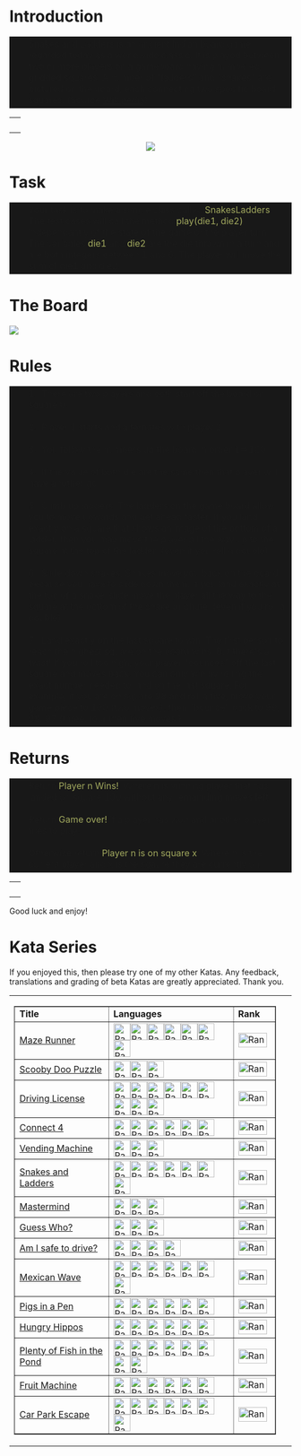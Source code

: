 # Introduction

<table width="100%" border="0" cellspacing="0" cellpadding="0">
  <tr>
    <td width="10" bgcolor="#181818">&nbsp;
    </td>
    <td bgcolor="#181818">
Snakes and Ladders is an ancient Indian board game regarded today as a worldwide classic. It is played between two or more players on a gameboard having numbered, gridded squares. A number of "ladders" and "snakes" are pictured on the board, each connecting two specific board squares. (Source <a href="https://en.wikipedia.org/wiki/Snakes_and_Ladders">Wikipedia</a>)
    </td>
  </tr>
</table>

<table width="100%" border="0" cellspacing="0" cellpadding="0">
  <tr>
    <td>&nbsp;</td>
  </tr>
</table>

<center><img src="https://raw.githubusercontent.com/adrianeyre/codewars/master/Ruby/Authored/snakesandladders.jpg"></center>

# Task

<table width="100%" border="0" cellspacing="0" cellpadding="0">
  <tr>
    <td width="10" bgcolor="#181818">&nbsp;
    </td>
    <td bgcolor="#181818">
Your task is to make a simple class called <font color="#A1A85E">SnakesLadders</font>. The test cases will call the method <font color="#A1A85E">play(die1, die2)</font> independantly of the state of the game or the player turn. The variables <font color="#A1A85E">die1</font> and <font color="#A1A85E">die2</font> are the die thrown in a turn and are both integers between 1 and 6. The player will move the sum of die1 and die2.
    </td>
  </tr>
</table>

# The Board
<img src="https://raw.githubusercontent.com/adrianeyre/codewars/master/Ruby/Authored/snakesandladdersboard.jpg">

# Rules
<table width="100%" border="0" cellspacing="0" cellpadding="0">
  <tr>
    <td width="10" bgcolor="#181818">&nbsp;
    </td>
    <td bgcolor="#181818">
      1.&nbsp; There are two players and both start off the board on square 0.<br><br>
      2.&nbsp; Player 1 starts and alternates with player 2.<br><br>
      3.&nbsp; You follow the numbers up the board in order 1=>100<br><br>
      4.&nbsp; If the value of both die are the same then that player will have another go.<br><br>
      5.&nbsp; Climb up ladders. The ladders on the game board allow you to move upwards and get ahead faster. If you land exactly on a square that shows an image of the bottom of a ladder, then you may move the player all the way up to the square at the top of the ladder. (even if you roll a double).<br><br>
      6.&nbsp; Slide down snakes. Snakes move you back on the board because you have to slide down them. If you land exactly at the top of a snake, slide move the player all the way to the square at the bottom of the snake or chute. (even if you roll a double).<br><br>
      7.&nbsp; Land exactly on the last square to win. The first person to reach the highest square on the board wins. But there's a twist! If you roll too high, your player "bounces" off the last square and moves back. You can only win by rolling the exact number needed to land on the last square. For example, if you are on square 98 and roll a five, move your game piece to 100 (two moves), then "bounce" back to 99, 98, 97 (three, four then five moves.)<br>
    </td>
  </tr>
</table>


# Returns
<table width="100%" border="0" cellspacing="0" cellpadding="0">
  <tr>
    <td width="10" bgcolor="#181818">&nbsp;
    </td>
    <td bgcolor="#181818">
        Return <font color="#A1A85E">Player n Wins!</font>. Where n is winning player that has landed on square 100 without any remainding moves left.<br><br>
        Return <font color="#A1A85E">Game over!</font> if a player has won and another player tries to play.<br><br>
        Otherwise return <font color="#A1A85E">Player n is on square x</font>. Where n is the current player and x is the sqaure they are currently on.<br>
    </td>
  </tr>
</table>

<table width="100%" border="0" cellspacing="0" cellpadding="0">
  <tr>
    <td>&nbsp;</td>
  </tr>
</table>

Good luck and enjoy!

# Kata Series
If you enjoyed this, then please try one of my other Katas. Any feedback, translations and grading of beta Katas are greatly appreciated. Thank you.
<table width="100%" border="0" cellpadding="0" cellspacing="0">
  <tr>
    <td width="600"><table width="600" border="1" cellpadding="0" cellspacing="0">
      <tr>
        <td width="240"><b>Title</b></td>
        <td width="380"><b>Languages</b></td>
        <td width="66"><b>Rank</b></td>
      </tr>
      <tr>
        <td width="240"><a href="https://www.codewars.com/kata/58663693b359c4a6560001d6" target="_blank">Maze Runner</a></td>
        <td width="380"><a href="https://www.codewars.com/kata/58663693b359c4a6560001d6/ruby" target="_blank"><img src="https://raw.githubusercontent.com/adrianeyre/codewars/master/Ruby/Authored/ruby.png" width="30" height="30" alt="Rank" /></a><a href="https://www.codewars.com/kata/58663693b359c4a6560001d6/python" target="_blank"><img src="https://raw.githubusercontent.com/adrianeyre/codewars/master/Ruby/Authored/python.png" width="30" height="30" alt="Rank" /></a><a href="https://www.codewars.com/kata/58663693b359c4a6560001d6/javascript" target="_blank"><img src="https://raw.githubusercontent.com/adrianeyre/codewars/master/Ruby/Authored/javascript.png" width="30" height="30" alt="Rank" /></a><a href="https://www.codewars.com/kata/58663693b359c4a6560001d6/php" target="_blank"><img src="https://raw.githubusercontent.com/adrianeyre/codewars/master/Ruby/Authored/php.png" width="30" height="30" alt="Rank" /></a><a href="https://www.codewars.com/kata/58663693b359c4a6560001d6/typescript" target="_blank"><img src="https://raw.githubusercontent.com/adrianeyre/codewars/master/Ruby/Authored/typescript.png" width="30" height="30" alt="Rank" /></a><a href="https://www.codewars.com/kata/58663693b359c4a6560001d6/csharp" target="_blank"><img src="https://raw.githubusercontent.com/adrianeyre/codewars/master/Ruby/Authored/csharp.png" width="30" height="30" alt="Rank" /></a><a href="https://www.codewars.com/kata/58663693b359c4a6560001d6/typescript" target="_blank"><img src="https://raw.githubusercontent.com/adrianeyre/codewars/master/Ruby/Authored/haskell.png" width="30" height="30" alt="Rank" /></a></td>
        <td width="66"><img src="https://raw.githubusercontent.com/adrianeyre/codewars/master/Ruby/Authored/6KYU.png" width="51" height="26" alt="Rank" /></td>
      </tr>
      <tr>
        <td width="240"><a href="https://www.codewars.com/kata/58693bbfd7da144164000d05" target="_blank">Scooby Doo Puzzle</a></td>
        <td width="380"><a href="https://www.codewars.com/kata/58693bbfd7da144164000d05/ruby" target="_blank"><img src="https://raw.githubusercontent.com/adrianeyre/codewars/master/Ruby/Authored/ruby.png" width="30" height="30" alt="Rank" /></a><a href="https://www.codewars.com/kata/58693bbfd7da144164000d05/python" target="_blank"><img src="https://raw.githubusercontent.com/adrianeyre/codewars/master/Ruby/Authored/python.png" width="30" height="30" alt="Rank" /></a><a href="https://www.codewars.com/kata/58693bbfd7da144164000d05/javascript" target="_blank"><img src="https://raw.githubusercontent.com/adrianeyre/codewars/master/Ruby/Authored/javascript.png" width="30" height="30" alt="Rank" /></a></td>
        <td width="66"><img src="https://raw.githubusercontent.com/adrianeyre/codewars/master/Ruby/Authored/6KYU.png" width="51" height="26" alt="Rank" /></td>
      </tr>
      <tr>
        <td width="240"><a href="https://www.codewars.com/kata/586a1af1c66d18ad81000134" target="_blank">Driving License</a></td>
        <td width="380"><a href="https://www.codewars.com/kata/586a1af1c66d18ad81000134/ruby" target="_blank"><img src="https://raw.githubusercontent.com/adrianeyre/codewars/master/Ruby/Authored/ruby.png" width="30" height="30" alt="Rank" /></a><a href="https://www.codewars.com/kata/586a1af1c66d18ad81000134/python" target="_blank"><img src="https://raw.githubusercontent.com/adrianeyre/codewars/master/Ruby/Authored/python.png" width="30" height="30" alt="Rank" /></a><a href="https://www.codewars.com/kata/586a1af1c66d18ad81000134/javascript" target="_blank"><img src="https://raw.githubusercontent.com/adrianeyre/codewars/master/Ruby/Authored/javascript.png" width="30" height="30" alt="Rank" /></a><a href="https://www.codewars.com/kata/586a1af1c66d18ad81000134/php" target="_blank"><img src="https://raw.githubusercontent.com/adrianeyre/codewars/master/Ruby/Authored/php.png" width="30" height="30" alt="Rank" /></a><a href="https://www.codewars.com/kata/586a1af1c66d18ad81000134/c" target="_blank"><img src="https://raw.githubusercontent.com/adrianeyre/codewars/master/Ruby/Authored/typescript.png" width="30" height="30" alt="Rank" /><img src="https://raw.githubusercontent.com/adrianeyre/codewars/master/Ruby/Authored/c.png" width="30" height="30" alt="Rank" /><img src="https://raw.githubusercontent.com/adrianeyre/codewars/master/Ruby/Authored/cpp.png" width="30" height="30" alt="Rank" /></a><a href="https://www.codewars.com/kata/586a1af1c66d18ad81000134/csharp" target="_blank"><img src="https://raw.githubusercontent.com/adrianeyre/codewars/master/Ruby/Authored/csharp.png" width="30" height="30" alt="Rank" /></a><a href="https://www.codewars.com/kata/586a1af1c66d18ad81000134/java" target="_blank"><img src="https://raw.githubusercontent.com/adrianeyre/codewars/master/Ruby/Authored/java.png" width="30" height="30" alt="Rank" /></a></td>
        <td width="66"><img src="https://raw.githubusercontent.com/adrianeyre/codewars/master/Ruby/Authored/7KYU.png" width="51" height="26" alt="Rank" /></td>
      </tr>
      <tr>
        <td width="240"><a href="https://www.codewars.com/kata/586c0909c1923fdb89002031" target="_blank">Connect 4</a></td>
        <td width="380"><a href="https://www.codewars.com/kata/586c0909c1923fdb89002031/ruby" target="_blank"><img src="https://raw.githubusercontent.com/adrianeyre/codewars/master/Ruby/Authored/ruby.png" width="30" height="30" alt="Rank" /></a><a href="https://www.codewars.com/kata/586c0909c1923fdb89002031/python" target="_blank"><img src="https://raw.githubusercontent.com/adrianeyre/codewars/master/Ruby/Authored/python.png" width="30" height="30" alt="Rank" /></a><a href="https://www.codewars.com/kata/586c0909c1923fdb89002031/javascript" target="_blank"><img src="https://raw.githubusercontent.com/adrianeyre/codewars/master/Ruby/Authored/javascript.png" width="30" height="30" alt="Rank" /></a><a href="https://www.codewars.com/kata/586c0909c1923fdb89002031/php" target="_blank"><img src="https://raw.githubusercontent.com/adrianeyre/codewars/master/Ruby/Authored/php.png" width="30" height="30" alt="Rank" /></a><a href="https://www.codewars.com/kata/586c0909c1923fdb89002031/typescript" target="_blank"><img src="https://raw.githubusercontent.com/adrianeyre/codewars/master/Ruby/Authored/typescript.png" width="30" height="30" alt="Rank" /></a><a href="https://www.codewars.com/kata/586c0909c1923fdb89002031/csharp" target="_blank"><img src="https://raw.githubusercontent.com/adrianeyre/codewars/master/Ruby/Authored/csharp.png" width="30" height="30" alt="Rank" /></a></td>
        <td width="66"><img src="https://raw.githubusercontent.com/adrianeyre/codewars/master/Ruby/Authored/5KYU.png" width="51" height="26" alt="Rank" /></td>
      </tr>
      <tr>
        <td width="240"><a href="https://www.codewars.com/kata/586e6d4cb98de09e3800014f" target="_blank">Vending Machine</a></td>
        <td width="380"><a href="https://www.codewars.com/kata/586e6d4cb98de09e3800014f/ruby" target="_blank"><img src="https://raw.githubusercontent.com/adrianeyre/codewars/master/Ruby/Authored/ruby.png" width="30" height="30" alt="Rank" /></a><a href="https://www.codewars.com/kata/586e6d4cb98de09e3800014f/python" target="_blank"><img src="https://raw.githubusercontent.com/adrianeyre/codewars/master/Ruby/Authored/python.png" width="30" height="30" alt="Rank" /></a><a href="https://www.codewars.com/kata/586e6d4cb98de09e3800014f/javascript" target="_blank"><img src="https://raw.githubusercontent.com/adrianeyre/codewars/master/Ruby/Authored/javascript.png" width="30" height="30" alt="Rank" /></a></td>
        <td width="66"><img src="https://raw.githubusercontent.com/adrianeyre/codewars/master/Ruby/Authored/6KYU.png" width="51" height="26" alt="Rank" /></td>
      </tr>
      <tr>
        <td width="240"><a href="https://www.codewars.com/kata/587136ba2eefcb92a9000027" target="_blank">Snakes and Ladders</a></td>
        <td width="380"><a href="https://www.codewars.com/kata/587136ba2eefcb92a9000027/ruby" target="_blank"><img src="https://raw.githubusercontent.com/adrianeyre/codewars/master/Ruby/Authored/ruby.png" width="30" height="30" alt="Rank" /></a><a href="https://www.codewars.com/kata/587136ba2eefcb92a9000027/python" target="_blank"><img src="https://raw.githubusercontent.com/adrianeyre/codewars/master/Ruby/Authored/python.png" width="30" height="30" alt="Rank" /></a><a href="https://www.codewars.com/kata/587136ba2eefcb92a9000027/javascript" target="_blank"><img src="https://raw.githubusercontent.com/adrianeyre/codewars/master/Ruby/Authored/javascript.png" width="30" height="30" alt="Rank" /></a><a href="https://www.codewars.com/kata/587136ba2eefcb92a9000027/php" target="_blank"><img src="https://raw.githubusercontent.com/adrianeyre/codewars/master/Ruby/Authored/php.png" width="30" height="30" alt="Rank" /></a><a href="https://www.codewars.com/kata/587136ba2eefcb92a9000027/typescript" target="_blank"><img src="https://raw.githubusercontent.com/adrianeyre/codewars/master/Ruby/Authored/typescript.png" width="30" height="30" alt="Rank" /></a><a href="https://www.codewars.com/kata/587136ba2eefcb92a9000027/cpp" target="_blank"><img src="https://raw.githubusercontent.com/adrianeyre/codewars/master/Ruby/Authored/cpp.png" width="30" height="30" alt="Rank" /></a><a href="https://www.codewars.com/kata/587136ba2eefcb92a9000027/csharp" target="_blank"><img src="https://raw.githubusercontent.com/adrianeyre/codewars/master/Ruby/Authored/csharp.png" width="30" height="30" alt="Rank" /></a></td>
        <td width="66"><img src="https://raw.githubusercontent.com/adrianeyre/codewars/master/Ruby/Authored/5KYU.png" width="51" height="26" alt="Rank" /></td>
      </tr>
      <tr>
        <td width="240"><a href="https://www.codewars.com/kata/58a848258a6909dd35000003" target="_blank">Mastermind</a></td>
        <td width="380"><a href="https://www.codewars.com/kata/58a848258a6909dd35000003/ruby" target="_blank"><img src="https://raw.githubusercontent.com/adrianeyre/codewars/master/Ruby/Authored/ruby.png" width="30" height="30" alt="Rank" /></a><a href="https://www.codewars.com/kata/58a848258a6909dd35000003/python" target="_blank"><img src="https://raw.githubusercontent.com/adrianeyre/codewars/master/Ruby/Authored/python.png" width="30" height="30" alt="Rank" /></a><a href="https://www.codewars.com/kata/58a848258a6909dd35000003/javascript" target="_blank"><img src="https://raw.githubusercontent.com/adrianeyre/codewars/master/Ruby/Authored/javascript.png" width="30" height="30" alt="Rank" /></a></td>
        <td width="66"><img src="https://raw.githubusercontent.com/adrianeyre/codewars/master/Ruby/Authored/5KYU.png" width="51" height="26" alt="Rank" /></td>
      </tr>
      <tr>
        <td width="240"><a href="https://www.codewars.com/kata/58b2c5de4cf8b90723000051" target="_blank">Guess Who?</a></td>
        <td width="380"><a href="https://www.codewars.com/kata/58b2c5de4cf8b90723000051/ruby" target="_blank"><img src="https://raw.githubusercontent.com/adrianeyre/codewars/master/Ruby/Authored/ruby.png" width="30" height="30" alt="Rank" /></a><a href="https://www.codewars.com/kata/58b2c5de4cf8b90723000051/python" target="_blank"><img src="https://raw.githubusercontent.com/adrianeyre/codewars/master/Ruby/Authored/python.png" width="30" height="30" alt="Rank" /></a><a href="https://www.codewars.com/kata/58b2c5de4cf8b90723000051/javascript"><img src="https://raw.githubusercontent.com/adrianeyre/codewars/master/Ruby/Authored/javascript.png" width="30" height="30" alt="Rank" /></a></td>
        <td width="66"><img src="https://raw.githubusercontent.com/adrianeyre/codewars/master/Ruby/Authored/6KYU.png" width="51" height="26" alt="Rank" /></td>
      </tr>
      <tr>
        <td width="240"><a href="https://www.codewars.com/kata/58ce88427e6c3f41c2000087" target="_blank">Am I safe to drive?</a></td>
        <td width="380"><a href="https://www.codewars.com/kata/58ce88427e6c3f41c2000087/ruby" target="_blank"><img src="https://raw.githubusercontent.com/adrianeyre/codewars/master/Ruby/Authored/ruby.png" width="30" height="30" alt="Rank" /></a><a href="https://www.codewars.com/kata/58ce88427e6c3f41c2000087/python" target="_blank"><img src="https://raw.githubusercontent.com/adrianeyre/codewars/master/Ruby/Authored/python.png" width="30" height="30" alt="Rank" /></a><a href="https://www.codewars.com/kata/58ce88427e6c3f41c2000087/javascript" target="_blank"><img src="https://raw.githubusercontent.com/adrianeyre/codewars/master/Ruby/Authored/javascript.png" width="30" height="30" alt="Rank" /></a><a href="https://www.codewars.com/kata/58ce88427e6c3f41c2000087/csharp" target="_blank"><img src="https://raw.githubusercontent.com/adrianeyre/codewars/master/Ruby/Authored/csharp.png" width="30" height="30" alt="Rank" /></a></td>
        <td width="66"><img src="https://raw.githubusercontent.com/adrianeyre/codewars/master/Ruby/Authored/6KYU.png" width="51" height="26" alt="Rank" /></td>
      </tr>
      <tr>
        <td width="240"><a href="https://www.codewars.com/kata/58f5c63f1e26ecda7e000029" target="_blank">Mexican Wave</a></td>
        <td width="380"><a href="https://www.codewars.com/kata/58f5c63f1e26ecda7e000029/ruby" target="_blank"><img src="https://raw.githubusercontent.com/adrianeyre/codewars/master/Ruby/Authored/ruby.png" width="30" height="30" alt="Rank" /></a><a href="https://www.codewars.com/kata/58f5c63f1e26ecda7e000029/python" target="_blank"><img src="https://raw.githubusercontent.com/adrianeyre/codewars/master/Ruby/Authored/python.png" width="30" height="30" alt="Rank" /></a><a href="https://www.codewars.com/kata/58f5c63f1e26ecda7e000029/javascript"><img src="https://raw.githubusercontent.com/adrianeyre/codewars/master/Ruby/Authored/javascript.png" width="30" height="30" alt="Rank" /></a><a href="https://www.codewars.com/kata/58f5c63f1e26ecda7e000029/php" target="_blank"><img src="https://raw.githubusercontent.com/adrianeyre/codewars/master/Ruby/Authored/php.png" width="30" height="30" alt="Rank" /></a><a href="https://www.codewars.com/kata/58f5c63f1e26ecda7e000029/typescript" target="_blank"><img src="https://raw.githubusercontent.com/adrianeyre/codewars/master/Ruby/Authored/typescript.png" width="30" height="30" alt="Rank" /></a><a href="https://www.codewars.com/kata/58f5c63f1e26ecda7e000029/csharp" target="_blank"><img src="https://raw.githubusercontent.com/adrianeyre/codewars/master/Ruby/Authored/csharp.png" width="30" height="30" alt="Rank" /></a><a href="https://www.codewars.com/kata/58f5c63f1e26ecda7e000029/crystal" target="_blank"><img src="https://raw.githubusercontent.com/adrianeyre/codewars/master/Ruby/Authored/crystal.png" width="30" height="30" alt="Rank" /></a></td>
        <td width="66"><img src="https://raw.githubusercontent.com/adrianeyre/codewars/master/Ruby/Authored/6KYU.png" width="51" height="26" alt="Rank" /></td>
      </tr>
      <tr>
        <td width="240"><a href="https://www.codewars.com/kata/58fdcc51b4f81a0b1e00003e" target="_blank">Pigs in a Pen</a></td>
        <td width="380"><a href="https://www.codewars.com/kata/58fdcc51b4f81a0b1e00003e/ruby" target="_blank"><img src="https://raw.githubusercontent.com/adrianeyre/codewars/master/Ruby/Authored/ruby.png" width="30" height="30" alt="Rank" /></a><a href="https://www.codewars.com/kata/58fdcc51b4f81a0b1e00003e/python" target="_blank"><img src="https://raw.githubusercontent.com/adrianeyre/codewars/master/Ruby/Authored/python.png" width="30" height="30" alt="Rank" /></a><a href="https://www.codewars.com/kata/58fdcc51b4f81a0b1e00003e/javascript" target="_blank"><img src="https://raw.githubusercontent.com/adrianeyre/codewars/master/Ruby/Authored/javascript.png" width="30" height="30" alt="Rank" /></a><a href="https://www.codewars.com/kata/58fdcc51b4f81a0b1e00003e/php" target="_blank"><img src="https://raw.githubusercontent.com/adrianeyre/codewars/master/Ruby/Authored/php.png" width="30" height="30" alt="Rank" /></a><a href="https://www.codewars.com/kata/58fdcc51b4f81a0b1e00003e/typescript" target="_blank"><img src="https://raw.githubusercontent.com/adrianeyre/codewars/master/Ruby/Authored/typescript.png" width="30" height="30" alt="Rank" /></a><a href="https://www.codewars.com/kata/58fdcc51b4f81a0b1e00003e/csharp" target="_blank"><img src="https://raw.githubusercontent.com/adrianeyre/codewars/master/Ruby/Authored/csharp.png" width="30" height="30" alt="Rank" /></a></td>
        <td width="66"><img src="https://raw.githubusercontent.com/adrianeyre/codewars/master/Ruby/Authored/5KYU.png" width="51" height="26" alt="Rank" /></td>
      </tr>
      <tr>
        <td width="240"><a href="https://www.codewars.com/kata/590300eb378a9282ba000095" target="_blank">Hungry Hippos</a></td>
        <td width="380"><a href="https://www.codewars.com/kata/590300eb378a9282ba000095/ruby" target="_blank"><img src="https://raw.githubusercontent.com/adrianeyre/codewars/master/Ruby/Authored/ruby.png" width="30" height="30" alt="Rank" /></a><a href="https://www.codewars.com/kata/590300eb378a9282ba000095/python" target="_blank"><img src="https://raw.githubusercontent.com/adrianeyre/codewars/master/Ruby/Authored/python.png" width="30" height="30" alt="Rank" /></a><a href="https://www.codewars.com/kata/590300eb378a9282ba000095/javascript" target="_blank"><img src="https://raw.githubusercontent.com/adrianeyre/codewars/master/Ruby/Authored/javascript.png" width="30" height="30" alt="Rank" /></a><a href="https://www.codewars.com/kata/590300eb378a9282ba000095/php" target="_blank"><img src="https://raw.githubusercontent.com/adrianeyre/codewars/master/Ruby/Authored/php.png" width="30" height="30" alt="Rank" /></a><a href="https://www.codewars.com/kata/590300eb378a9282ba000095/typescript" target="_blank"><img src="https://raw.githubusercontent.com/adrianeyre/codewars/master/Ruby/Authored/typescript.png" width="30" height="30" alt="Rank" /></a><a href="https://www.codewars.com/kata/590300eb378a9282ba000095/csharp" target="_blank"><img src="https://raw.githubusercontent.com/adrianeyre/codewars/master/Ruby/Authored/csharp.png" width="30" height="30" alt="Rank" /></a></td>
        <td width="66"><img src="https://raw.githubusercontent.com/adrianeyre/codewars/master/Ruby/Authored/5KYU.png" width="51" height="26" alt="Rank" /></td>
      </tr>
      <tr>
        <td width="240"><a href="https://www.codewars.com/kata/5904be220881cb68be00007d" target="_blank">Plenty of Fish in the Pond</a></td>
        <td width="380"><a href="https://www.codewars.com/kata/5904be220881cb68be00007d/ruby" target="_blank"><img src="https://raw.githubusercontent.com/adrianeyre/codewars/master/Ruby/Authored/ruby.png" width="30" height="30" alt="Rank" /></a><a href="https://www.codewars.com/kata/5904be220881cb68be00007d/python" target="_blank"><img src="https://raw.githubusercontent.com/adrianeyre/codewars/master/Ruby/Authored/python.png" width="30" height="30" alt="Rank" /></a><a href="https://www.codewars.com/kata/5904be220881cb68be00007d/javascript" target="_blank"><img src="https://raw.githubusercontent.com/adrianeyre/codewars/master/Ruby/Authored/javascript.png" width="30" height="30" alt="Rank" /></a><a href="https://www.codewars.com/kata/5904be220881cb68be00007d/php" target="_blank"><img src="https://raw.githubusercontent.com/adrianeyre/codewars/master/Ruby/Authored/php.png" width="30" height="30" alt="Rank" /></a><a href="https://www.codewars.com/kata/5904be220881cb68be00007d/typescript" target="_blank"><img src="https://raw.githubusercontent.com/adrianeyre/codewars/master/Ruby/Authored/typescript.png" width="30" height="30" alt="Rank" /></a><a href="https://www.codewars.com/kata/5904be220881cb68be00007d/c" target="_blank"><img src="https://raw.githubusercontent.com/adrianeyre/codewars/master/Ruby/Authored/c.png" width="30" height="30" alt="Rank" /><img src="https://raw.githubusercontent.com/adrianeyre/codewars/master/Ruby/Authored/cpp.png" width="30" height="30" alt="Rank" /></a><a href="https://www.codewars.com/kata/5904be220881cb68be00007d/csharp" target="_blank"><img src="https://raw.githubusercontent.com/adrianeyre/codewars/master/Ruby/Authored/csharp.png" width="30" height="30" alt="Rank" /></a></td>
        <td width="66"><img src="https://raw.githubusercontent.com/adrianeyre/codewars/master/Ruby/Authored/6KYU.png" width="51" height="26" alt="Rank" /></td>
      </tr>
      <tr>
        <td width="240"><a href="https://www.codewars.com/kata/590adadea658017d90000039" target="_blank">Fruit Machine</a></td>
        <td width="380"><a href="https://www.codewars.com/kata/590adadea658017d90000039/ruby" target="_blank"><img src="https://raw.githubusercontent.com/adrianeyre/codewars/master/Ruby/Authored/ruby.png" width="30" height="30" alt="Rank" /></a><a href="https://www.codewars.com/kata/590adadea658017d90000039/python" target="_blank"><img src="https://raw.githubusercontent.com/adrianeyre/codewars/master/Ruby/Authored/python.png" width="30" height="30" alt="Rank" /></a><a href="https://www.codewars.com/kata/590adadea658017d90000039/javascript" target="_blank"><img src="https://raw.githubusercontent.com/adrianeyre/codewars/master/Ruby/Authored/javascript.png" width="30" height="30" alt="Rank" /></a><a href="https://www.codewars.com/kata/590adadea658017d90000039/csharp" target="_blank"><img src="https://raw.githubusercontent.com/adrianeyre/codewars/master/Ruby/Authored/csharp.png" width="30" height="30" alt="Rank" /></a><a href="https://www.codewars.com/kata/590adadea658017d90000039/haskell" target="_blank"><img src="https://raw.githubusercontent.com/adrianeyre/codewars/master/Ruby/Authored/haskell.png" width="30" height="30" alt="Rank" /></a><a href="https://www.codewars.com/kata/590adadea658017d90000039/crystal" target="_blank"><img src="https://raw.githubusercontent.com/adrianeyre/codewars/master/Ruby/Authored/crystal.png" width="30" height="30" alt="Rank" /></a></td>
        <td width="66"><img src="https://raw.githubusercontent.com/adrianeyre/codewars/master/Ruby/Authored/6KYU.png" width="51" height="26" alt="Rank" /></td>
      </tr>
      <tr>
        <td width="240"><a href="https://www.codewars.com/kata/591eab1d192fe0435e000014" target="_blank">Car Park Escape</a></td>
        <td width="380"><a href="https://www.codewars.com/kata/591eab1d192fe0435e000014/ruby" target="_blank"><img src="https://raw.githubusercontent.com/adrianeyre/codewars/master/Ruby/Authored/ruby.png" width="30" height="30" alt="Rank" /></a><a href="https://www.codewars.com/kata/591eab1d192fe0435e000014/python" target="_blank"><img src="https://raw.githubusercontent.com/adrianeyre/codewars/master/Ruby/Authored/python.png" width="30" height="30" alt="Rank" /></a><a href="https://www.codewars.com/kata/591eab1d192fe0435e000014/javascript" target="_blank"><img src="https://raw.githubusercontent.com/adrianeyre/codewars/master/Ruby/Authored/javascript.png" width="30" height="30" alt="Rank" /></a><a href="https://www.codewars.com/kata/591eab1d192fe0435e000014/php" target="_blank"><img src="https://raw.githubusercontent.com/adrianeyre/codewars/master/Ruby/Authored/php.png" width="30" height="30" alt="Rank" /></a><a href="https://www.codewars.com/kata/591eab1d192fe0435e000014/typescript" target="_blank"><img src="https://raw.githubusercontent.com/adrianeyre/codewars/master/Ruby/Authored/typescript.png" width="30" height="30" alt="Rank" /></a><a href="https://www.codewars.com/kata/591eab1d192fe0435e000014/crystal" target="_blank"></a><a href="https://www.codewars.com/kata/591eab1d192fe0435e000014/csharp" target="_blank"><img src="https://raw.githubusercontent.com/adrianeyre/codewars/master/Ruby/Authored/csharp.png" width="30" height="30" alt="Rank" /></a><a href="https://www.codewars.com/kata/591eab1d192fe0435e000014/fsharp" target="_blank"><img src="https://raw.githubusercontent.com/adrianeyre/codewars/master/Ruby/Authored/fsharp.png" width="30" height="30" alt="Rank" /></a></td>
        <td width="66"><img src="https://raw.githubusercontent.com/adrianeyre/codewars/master/Ruby/Authored/5KYU.png" width="51" height="26" alt="Rank" /></td>
      </tr>
    </table></td>
    <td>&nbsp;</td>
  </tr>
</table>
